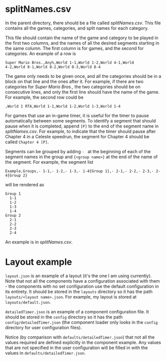 # splitNames.csv

In the parent directory, there should be a file called
*splitNames.csv*. This file contains all the games, categories, and
split names for each category. 

This file should contain
the name of the game and category to be played in the first two
columns, and the names of all the desired segments starting in the
same column. The first column is for games, and the second for
categories. An example of a row is
```
Super Mario Bros.,Any%,World 1-1,World 1-2,World 4-1,World
4-2,World 8-1,World 8-2,World 8-3,World 8-4
```
The game only needs to be given once, and all the categories should be
in a block on that line and the ones after it. For example, if
there are two categories for *Super Mario Bros.*, the two
categories should be on consecutive lines, and only the first line
should have the name of the game. For example, the second row could
be
```
,World 1 RTA,World 1-1,World 1-2,World 1-3,World 1-4
```

For games that use an in-game timer, it is useful for the timer to
pause automatically between some segments. To identify a segment 
that should pause when it is completed, append `[P]` to the end of
the segment name in *splitNames.csv*. For example, to indicate that
the timer should pause after Chapter 4 in a Celeste speedrun, the
segment for Chapter 4 should be called `Chapter 4 [P]`.

Segments can be grouped by adding `- ` at the beginning of each of
the segment names in the group and `{<group name>}` at the end of
the name of the segment. For example, the segment list

```
Example,Groups,- 1-1,- 1-2,- 1-3,- 1-4{Group 1},- 2-1,- 2-2,- 2-3,- 2-4{Group 2}
```

will be rendered as

```
Group 1
  1-1
  1-2
  1-3
  1-4
Group 2
  2-1
  2-2
  2-3
  2-4
```

An example is in *splitNames.csv*.

# Layout example

`layout.json` is an example of a layout (it's the one I am using
currently). Note that not all the components have a configuration
associated with them - the components with no set configuration use
the default configuration in its entirety. It should be stored in
the `layouts` directory so it has the path 
`layouts/<layout name>.json`. For example, my layout is stored at 
`layouts/default.json`.

`detailedTimer.json` is an example of a component configuration
file. It should be stored in the `config` directory so it has the
path `config/detailedTimer.json` (the component loader only looks
in the `config` directory for user configuration files).

Notice (by comparison with `defaults/detailedTimer.json`)
that not all the values required are defined explicitly in the
component example. Any values that are not specified in the user
configuration will be filled in with the values in
`defaults/detailedTimer.json`.
